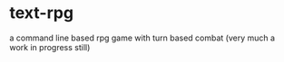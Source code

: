 # text-rpg

a command line based rpg game with turn based combat (very much a work in progress still)
